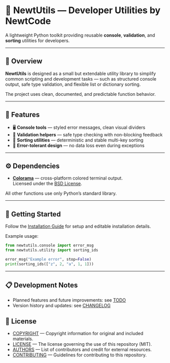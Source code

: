 # 🦎 NewtUtils — Developer Utilities by NewtCode

A lightweight Python toolkit providing reusable **console**, **validation**, and **sorting** utilities for developers.

---

## 📖 Overview

**NewtUtils** is designed as a small but extendable utility library to simplify common scripting and development tasks — such as structured console output, safe type validation, and flexible list or dictionary sorting.

The project uses clean, documented, and predictable function behavior.

---

## 🧩 Features

- 🖥️ **Console tools** — styled error messages, clean visual dividers
- 🧮 **Validation helpers** — safe type checking with non-blocking feedback
- 📑 **Sorting utilities** — deterministic and stable multi-key sorting
- 🧠 **Error-tolerant design** — no data loss even during exceptions

---

## ⚙️ Dependencies

- [**Colorama**](https://pypi.org/project/colorama/) — cross-platform colored terminal output.  
  Licensed under the [BSD License](https://github.com/tartley/colorama/blob/master/LICENSE.txt).

All other functions use only Python’s standard library.

---

## 🚀 Getting Started

Follow the [Installation Guide](INSTALL.md) for setup and editable installation details.

Example usage:

```python
from newtutils.console import error_msg
from newtutils.utility import sorting_ids

error_msg("Example error", stop=False)
print(sorting_ids(["z", 2, "a", 1, 1]))
```

---

## 📋 Development Notes

* Planned features and future improvements: see [TODO](TODO)
* Version history and updates: see [CHANGELOG](CHANGELOG)

## 🪪 License

- [COPYRIGHT](COPYRIGHT) — Copyright information for original and included materials.
- [LICENSE](LICENSE) — The license governing the use of this repository (MIT).
- [AUTHORS](AUTHORS) — List of contributors and credit for external resources.
- [CONTRIBUTING](CONTRIBUTING) — Guidelines for contributing to this repository.
